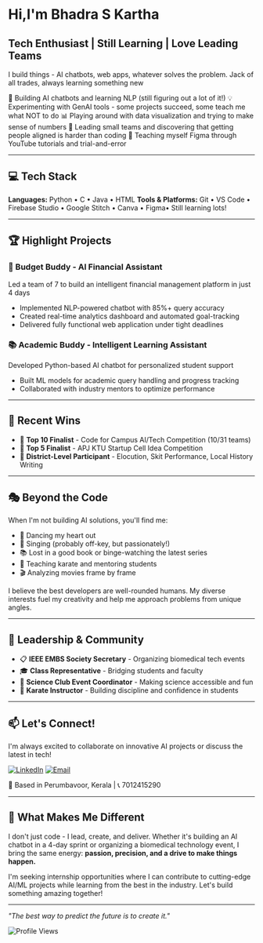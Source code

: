 # Hi,I'm Bhadra S Kartha 
## Tech Enthusiast | Still Learning | Love Leading Teams
I build things - AI chatbots, web apps, whatever solves the problem. Jack of all trades, always learning something new

🤖 Building AI chatbots and learning NLP (still figuring out a lot of it!)
💡 Experimenting with GenAI tools - some projects succeed, some teach me what NOT to do
📊 Playing around with data visualization and trying to make sense of numbers
🎯 Leading small teams and discovering that getting people aligned is harder than coding
🌱 Teaching myself Figma through YouTube tutorials and trial-and-error

---

## 💻 Tech Stack

**Languages:** Python • C • Java • HTML
**Tools & Platforms:** Git • VS Code • Firebase Studio • Google Stitch • Canva • Figma• Still learning lots!


---

## 🏆 Highlight Projects

### 🤑 Budget Buddy - AI Financial Assistant
Led a team of 7 to build an intelligent financial management platform in just 4 days
- Implemented NLP-powered chatbot with 85%+ query accuracy
- Created real-time analytics dashboard and automated goal-tracking
- Delivered fully functional web application under tight deadlines

### 📚 Academic Buddy - Intelligent Learning Assistant
Developed Python-based AI chatbot for personalized student support
- Built ML models for academic query handling and progress tracking
- Collaborated with industry mentors to optimize performance

---

## 🎯 Recent Wins

- 🥇 **Top 10 Finalist** - Code for Campus AI/Tech Competition (10/31 teams)
- 🥈 **Top 5 Finalist** - APJ KTU Startup Cell Idea Competition
- 🎤 **District-Level Participant** - Elocution, Skit Performance, Local History Writing

---

## 🎭 Beyond the Code

When I'm not building AI solutions, you'll find me:
- 💃 Dancing my heart out
- 🎤 Singing (probably off-key, but passionately!)
- 📚 Lost in a good book or binge-watching the latest series
- 🥋 Teaching karate and mentoring students
- 🎬 Analyzing movies frame by frame

I believe the best developers are well-rounded humans. My diverse interests fuel my creativity and help me approach problems from unique angles.

---

## 👔 Leadership & Community

- 📋 **IEEE EMBS Society Secretary** - Organizing biomedical tech events
- 🎓 **Class Representative** - Bridging students and faculty
- 🔬 **Science Club Event Coordinator** - Making science accessible and fun
- 🥋 **Karate Instructor** - Building discipline and confidence in students

---

## 📫 Let's Connect!

I'm always excited to collaborate on innovative AI projects or discuss the latest in tech!

[![LinkedIn](https://img.shields.io/badge/LinkedIn-0077B5?style=for-the-badge&logo=linkedin&logoColor=white)](https://linkedin.com/in/bhadraskartha)
[![Email](https://img.shields.io/badge/Email-D14836?style=for-the-badge&logo=gmail&logoColor=white)](mailto:bhadraskartha@gmail.com)

📍 Based in Perumbavoor, Kerala | 📞 7012415290

---

## 🌟 What Makes Me Different

I don't just code - I lead, create, and deliver. Whether it's building an AI chatbot in a 4-day sprint or organizing a biomedical technology event, I bring the same energy: **passion, precision, and a drive to make things happen.**

I'm seeking internship opportunities where I can contribute to cutting-edge AI/ML projects while learning from the best in the industry. Let's build something amazing together!

---

*"The best way to predict the future is to create it."*

![Profile Views](https://komarev.com/ghpvc/?username=yourusername&color=brightgreen)
